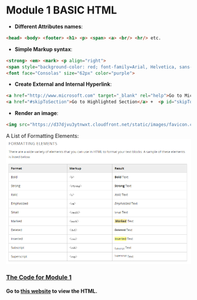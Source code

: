 # Module 1 BASIC HTML

* **Different Attributes names**: 
```html
<head> <body> <footer> <h1> <p> <span> <a> <br/> <hr/> etc.
```
* **Simple Markup syntax**: 
```html
<strong> <em> <mark> <p align="right"> 
<span style="background-color: red; font-family=Arial, Helvetica, sans-serif"> 
<font face="Consolas" size="62px" color="purple">
```
* **Create External and Internal Hyperlink**: 
```html
<a href="http://www.microsoft.com" target="_blank" rel="help">Go to Microsoft</a > 
<a href="#skipToSection">Go to Highlighted Section</a> +  <p id="skipToSection">
```
* **Render an image**: 
```html
<img src="https://d37djvu3ytnwxt.cloudfront.net/static/images/favicon.c074c912999f.ico" width="60" height="60" />
```

A List of Formatting Elements:
![alt text](https://github.com/yang0339/HTML-LearningMaterial/blob/master/formatting%20elements.PNG "Formatting Elements")

### [The Code for Module 1](https://github.com/yang0339/HTML-LearningMaterial/blob/master/Module_1.html)
#### Go to [this website](http://htmlpreview.github.io/?) to view the HTML.
